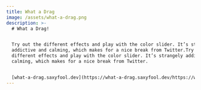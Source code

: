 ```yaml
---
title: What a Drag
image: /assets/what-a-drag.png
description: >-
  # What a Drag!


  Try out the different effects and play with the color slider. It’s strangely
  addictive and calming, which makes for a nice break from Twitter.Try out the
  different effects and play with the color slider. It’s strangely addictive and
  calming, which makes for a nice break from Twitter.


  [what-a-drag.saxyfool.dev](https://what-a-drag.saxyfool.dev/https://what-a-drag.saxyfool.dev/)
---
```


